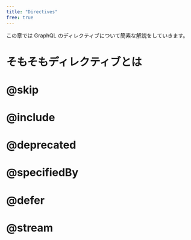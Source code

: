 ```yaml
---
title: "Directives"
free: true
---
```


この章では GraphQL のディレクティブについて簡素な解説をしていきます。

# そもそもディレクティブとは

# @skip

# @include

# @deprecated

# @specifiedBy

# @defer

# @stream

